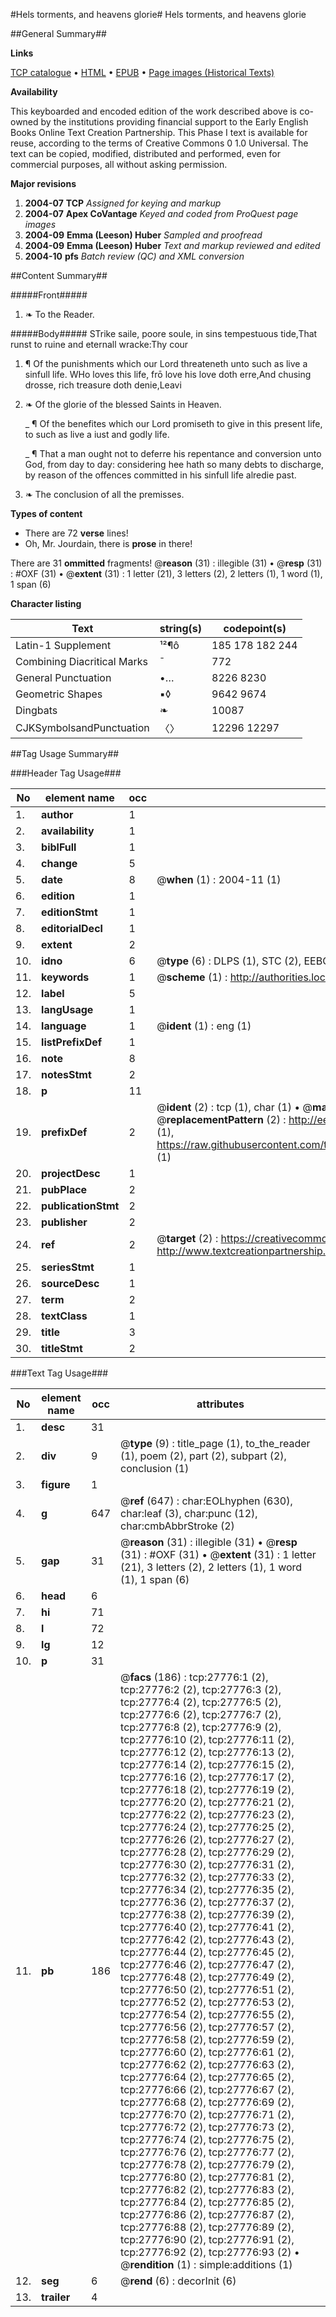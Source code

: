 #Hels torments, and heavens glorie#
Hels torments, and heavens glorie

##General Summary##

**Links**

[TCP catalogue](http://www.ota.ox.ac.uk/tcp/)  • 
[HTML](http://tei.it.ox.ac.uk/tcp/Texts-HTML/free/A02/A02904.html)  • 
[EPUB](http://tei.it.ox.ac.uk/tcp/Texts-EPUB/free/A02/A02904.epub) • 
[Page images (Historical Texts)](https://data.historicaltexts.jisc.ac.uk/view?pubId=eebo-24561350e&pageId=eebo-24561350e-27776-1)

**Availability**

This keyboarded and encoded edition of the
	       work described above is co-owned by the institutions
	       providing financial support to the Early English Books
	       Online Text Creation Partnership. This Phase I text is
	       available for reuse, according to the terms of Creative
	       Commons 0 1.0 Universal. The text can be copied,
	       modified, distributed and performed, even for
	       commercial purposes, all without asking permission.

**Major revisions**

1. __2004-07__ __TCP__ *Assigned for keying and markup*
1. __2004-07__ __Apex CoVantage__ *Keyed and coded from ProQuest page images*
1. __2004-09__ __Emma (Leeson) Huber__ *Sampled and proofread*
1. __2004-09__ __Emma (Leeson) Huber__ *Text and markup reviewed and edited*
1. __2004-10__ __pfs__ *Batch review (QC) and XML conversion*

##Content Summary##

#####Front#####

1. ❧ To the Reader.

#####Body#####
STrike saile, poore soule, in sins tempestuous tide,That runst to ruine and eternall wracke:Thy cour
1. ¶ Of the punishments which our Lord threateneth unto such as live a sinfull life.
WHo loves this life, frō love his love doth erre,And chusing drosse, rich treasure doth denie,Leavi
1. ❧ Of the glorie of the blessed Saints in Heaven.

    _ ¶ Of the benefites which our Lord promiseth to give in this present life, to such as live a iust and godly life.

    _ ¶ That a man ought not to deferre his repentance and conversion unto God, from day to day: considering hee hath so many debts to discharge, by reason of the offences committed in his sinfull life alredie past.

1. ❧ The conclusion of all the premisses.

**Types of content**

  * There are 72 **verse** lines!
  * Oh, Mr. Jourdain, there is **prose** in there!

There are 31 **ommitted** fragments! 
 @__reason__ (31) : illegible (31)  •  @__resp__ (31) : #OXF (31)  •  @__extent__ (31) : 1 letter (21), 3 letters (2), 2 letters (1), 1 word (1), 1 span (6)

**Character listing**


|Text|string(s)|codepoint(s)|
|---|---|---|
|Latin-1 Supplement|¹²¶ô|185 178 182 244|
|Combining             Diacritical Marks|̄|772|
|General Punctuation|•…|8226 8230|
|Geometric Shapes|▪◊|9642 9674|
|Dingbats|❧|10087|
|CJKSymbolsandPunctuation|〈〉|12296 12297|

##Tag Usage Summary##

###Header Tag Usage###

|No|element name|occ|attributes|
|---|---|---|---|
|1.|__author__|1||
|2.|__availability__|1||
|3.|__biblFull__|1||
|4.|__change__|5||
|5.|__date__|8| @__when__ (1) : 2004-11 (1)|
|6.|__edition__|1||
|7.|__editionStmt__|1||
|8.|__editorialDecl__|1||
|9.|__extent__|2||
|10.|__idno__|6| @__type__ (6) : DLPS (1), STC (2), EEBO-CITATION (1), OCLC (1), VID (1)|
|11.|__keywords__|1| @__scheme__ (1) : http://authorities.loc.gov/ (1)|
|12.|__label__|5||
|13.|__langUsage__|1||
|14.|__language__|1| @__ident__ (1) : eng (1)|
|15.|__listPrefixDef__|1||
|16.|__note__|8||
|17.|__notesStmt__|2||
|18.|__p__|11||
|19.|__prefixDef__|2| @__ident__ (2) : tcp (1), char (1)  •  @__matchPattern__ (2) : ([0-9\-]+):([0-9IVX]+) (1), (.+) (1)  •  @__replacementPattern__ (2) : http://eebo.chadwyck.com/downloadtiff?vid=$1&page=$2 (1), https://raw.githubusercontent.com/textcreationpartnership/Texts/master/tcpchars.xml#$1 (1)|
|20.|__projectDesc__|1||
|21.|__pubPlace__|2||
|22.|__publicationStmt__|2||
|23.|__publisher__|2||
|24.|__ref__|2| @__target__ (2) : https://creativecommons.org/publicdomain/zero/1.0/ (1), http://www.textcreationpartnership.org/docs/. (1)|
|25.|__seriesStmt__|1||
|26.|__sourceDesc__|1||
|27.|__term__|2||
|28.|__textClass__|1||
|29.|__title__|3||
|30.|__titleStmt__|2||


###Text Tag Usage###

|No|element name|occ|attributes|
|---|---|---|---|
|1.|__desc__|31||
|2.|__div__|9| @__type__ (9) : title_page (1), to_the_reader (1), poem (2), part (2), subpart (2), conclusion (1)|
|3.|__figure__|1||
|4.|__g__|647| @__ref__ (647) : char:EOLhyphen (630), char:leaf (3), char:punc (12), char:cmbAbbrStroke (2)|
|5.|__gap__|31| @__reason__ (31) : illegible (31)  •  @__resp__ (31) : #OXF (31)  •  @__extent__ (31) : 1 letter (21), 3 letters (2), 2 letters (1), 1 word (1), 1 span (6)|
|6.|__head__|6||
|7.|__hi__|71||
|8.|__l__|72||
|9.|__lg__|12||
|10.|__p__|31||
|11.|__pb__|186| @__facs__ (186) : tcp:27776:1 (2), tcp:27776:2 (2), tcp:27776:3 (2), tcp:27776:4 (2), tcp:27776:5 (2), tcp:27776:6 (2), tcp:27776:7 (2), tcp:27776:8 (2), tcp:27776:9 (2), tcp:27776:10 (2), tcp:27776:11 (2), tcp:27776:12 (2), tcp:27776:13 (2), tcp:27776:14 (2), tcp:27776:15 (2), tcp:27776:16 (2), tcp:27776:17 (2), tcp:27776:18 (2), tcp:27776:19 (2), tcp:27776:20 (2), tcp:27776:21 (2), tcp:27776:22 (2), tcp:27776:23 (2), tcp:27776:24 (2), tcp:27776:25 (2), tcp:27776:26 (2), tcp:27776:27 (2), tcp:27776:28 (2), tcp:27776:29 (2), tcp:27776:30 (2), tcp:27776:31 (2), tcp:27776:32 (2), tcp:27776:33 (2), tcp:27776:34 (2), tcp:27776:35 (2), tcp:27776:36 (2), tcp:27776:37 (2), tcp:27776:38 (2), tcp:27776:39 (2), tcp:27776:40 (2), tcp:27776:41 (2), tcp:27776:42 (2), tcp:27776:43 (2), tcp:27776:44 (2), tcp:27776:45 (2), tcp:27776:46 (2), tcp:27776:47 (2), tcp:27776:48 (2), tcp:27776:49 (2), tcp:27776:50 (2), tcp:27776:51 (2), tcp:27776:52 (2), tcp:27776:53 (2), tcp:27776:54 (2), tcp:27776:55 (2), tcp:27776:56 (2), tcp:27776:57 (2), tcp:27776:58 (2), tcp:27776:59 (2), tcp:27776:60 (2), tcp:27776:61 (2), tcp:27776:62 (2), tcp:27776:63 (2), tcp:27776:64 (2), tcp:27776:65 (2), tcp:27776:66 (2), tcp:27776:67 (2), tcp:27776:68 (2), tcp:27776:69 (2), tcp:27776:70 (2), tcp:27776:71 (2), tcp:27776:72 (2), tcp:27776:73 (2), tcp:27776:74 (2), tcp:27776:75 (2), tcp:27776:76 (2), tcp:27776:77 (2), tcp:27776:78 (2), tcp:27776:79 (2), tcp:27776:80 (2), tcp:27776:81 (2), tcp:27776:82 (2), tcp:27776:83 (2), tcp:27776:84 (2), tcp:27776:85 (2), tcp:27776:86 (2), tcp:27776:87 (2), tcp:27776:88 (2), tcp:27776:89 (2), tcp:27776:90 (2), tcp:27776:91 (2), tcp:27776:92 (2), tcp:27776:93 (2)  •  @__rendition__ (1) : simple:additions (1)|
|12.|__seg__|6| @__rend__ (6) : decorInit (6)|
|13.|__trailer__|4||
